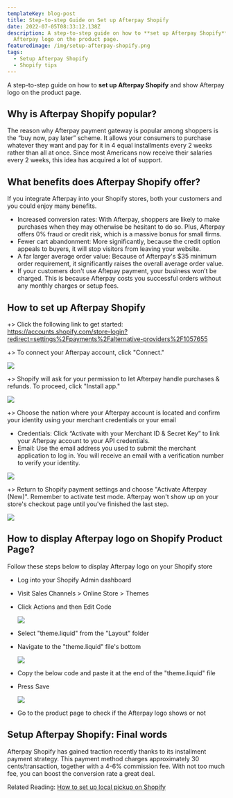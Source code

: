 ```yaml
---
templateKey: blog-post
title: Step-to-step Guide on Set up Afterpay Shopify
date: 2022-07-05T08:33:12.138Z
description: A step-to-step guide on how to **set up Afterpay Shopify** and show
  Afterpay logo on the product page.
featuredimage: /img/setup-afterpay-shopify.png
tags:
  - Setup Afterpay Shopify
  - Shopify tips
---
```

<!--StartFragment-->

A step-to-step guide on how to **set up Afterpay Shopify** and show Afterpay logo on the product page.

## Why is Afterpay Shopify popular?

The reason why Afterpay payment gateway is popular among shoppers is the “buy now, pay later” scheme. It allows your consumers to purchase whatever they want and pay for it in 4 equal installments every 2 weeks rather than all at once. Since most Americans now receive their salaries every 2 weeks, this idea has acquired a lot of support.

## What benefits does Afterpay Shopify offer?

If you integrate Afterpay into your Shopify stores, both your customers and you could enjoy many benefits. 

* Increased conversion rates: With Afterpay, shoppers are likely to make purchases when they may otherwise be hesitant to do so. Plus, Afterpay offers 0% fraud or credit risk, which is a massive bonus for small firms.
* Fewer cart abandonment: More significantly, because the credit option appeals to buyers, it will stop visitors from leaving your website.
* A far larger average order value: Because of Afterpay's $35 minimum order requirement, it significantly raises the overall average order value.
* If your customers don't use Aftepay payment, your business won’t be charged. This is because Afterpay costs you successful orders without any monthly charges or setup fees.

## How to set up Afterpay Shopify

+> Click the following link to get started: <https://accounts.shopify.com/store-login?redirect=settings%2Fpayments%2Falternative-providers%2F1057655>

+> To connect your Afterpay account, click "Connect."

![](/img/connect-afterpay-shopify.png)

+> Shopify will ask for your permission to let Afterpay handle purchases & refunds. To proceed, click "Install app."

![](/img/install-afterpay-shopify.png)

+> Choose the nation where your Afterpay account is located and confirm your identity using your merchant credentials or your email

* Credentials: Click “Activate with your Merchant ID & Secret Key” to link your Afterpay account to your API credentials.
* Email: Use the email address you used to submit the merchant application to log in. You will receive an email with a verification number to verify your identity.

![](/img/verify-your-identity-in-afterpay-shopify.png)

+> Return to Shopify payment settings and choose "Activate Afterpay (New)". Remember to activate test mode. Afterpay won't show up on your store's checkout page until you've finished the last step.

![](/img/activate-afterpay-shopify.png)

## How to display Afterpay logo on Shopify Product Page?

Follow these steps below to display Afterpay logo on your Shopify store

* Log into your Shopify Admin dashboard
* Visit Sales Channels > Online Store > Themes
* Click Actions and then Edit Code

  ![](/img/edit-code-in-the-current-theme.png)
* Select "theme.liquid" from the "Layout" folder
* Navigate to the "theme.liquid" file's bottom

  ![](/img/theme.liquid-bottom.png)
* Copy the below code and paste it at the end of the "theme.liquid" file
* Press Save

  ![](/img/copy-and-paste-the-code-of-afterpay-shopify.png)
* Go to the product page to check if the Afterpay logo shows or not

## Setup Afterpay Shopify: Final words

Afterpay Shopify has gained traction recently thanks to its installment payment strategy. This payment method charges approximately 30 cents/transaction, together with a 4-6% commission fee. With not too much fee, you can boost the conversion rate a great deal. 

Related Reading: [How to set up local pickup on Shopify](https://vedabuilder.com/blog/2022-06-06-how-to-set-up-pickup-on-shopify-step-by-step/)

<!--EndFragment-->
